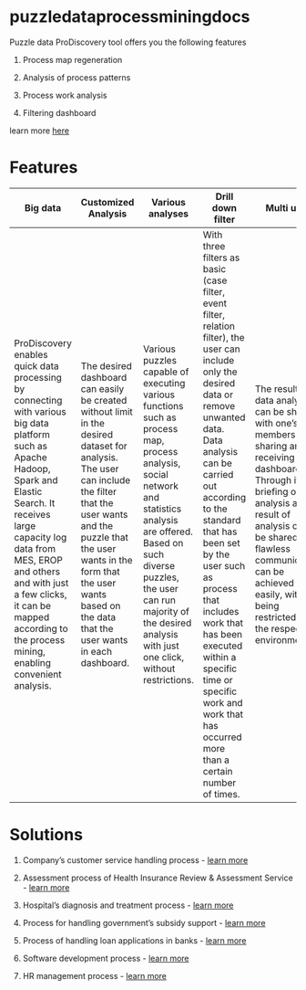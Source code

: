 # puzzledataprocessminingdocs

Puzzle data ProDiscovery tool offers you the following features 

  1. Process map regeneration 
  
  2. Analysis of process patterns 
  
  3. Process work analysis
  
  4. Filtering dashboard 
  
  learn more [here](https://www.puzzledata.com/prodiscovery_eng/#pd_main_functions)
  
# Features 

| Big data | Customized Analysis | Various analyses | Drill down filter | Multi user | 
|--|--|--|--|--|
|ProDiscovery enables quick data processing by connecting with various big data platform such as Apache Hadoop, Spark and Elastic Search. It receives large capacity log data from MES, EROP and others and with just a few clicks, it can be mapped according to the process mining, enabling convenient analysis.| The desired dashboard can easily be created without limit in the desired dataset for analysis. The user can include the filter that the user wants and the puzzle that the user wants in the form that the user wants based on the data that the user wants in each dashboard.| Various puzzles capable of executing various functions such as process map, process analysis, social network and statistics analysis are offered. Based on such diverse puzzles, the user can run majority of the desired analysis with just one click, without restrictions.| With three filters as basic (case filter, event filter, relation filter), the user can include only the desired data or remove unwanted data. Data analysis can be carried out according to the standard that has been set by the user such as process that includes work that has been executed within a specific time or specific work and work that has occurred more than a certain number of times.| The result of data analysis can be shared with one’s members by sharing and receiving dashboards. Through it, the briefing on analysis and result of analysis can be shared and flawless communication can be achieved easily, without being restricted to the respective environment.|

# Solutions 

  1. Company’s customer service handling process - [learn more](https://www.puzzledata.com/process-mining_eng/)
  
  2. Assessment process of Health Insurance Review & Assessment Service - [learn more](https://www.puzzledata.com/process-mining_eng/)
  
  3. Hospital’s diagnosis and treatment process - [learn more](https://www.puzzledata.com/process-mining_eng/)
  
  4. Process for handling government’s subsidy support - [learn more](https://www.puzzledata.com/process-mining_eng/)
  
  5. Process of handling loan applications in banks - [learn more](https://www.puzzledata.com/process-mining_eng/)
  
  6. Software development process - [learn more](https://www.puzzledata.com/process-mining_eng/)
  
  7. HR management process - [learn more](https://www.puzzledata.com/process-mining_eng/)
